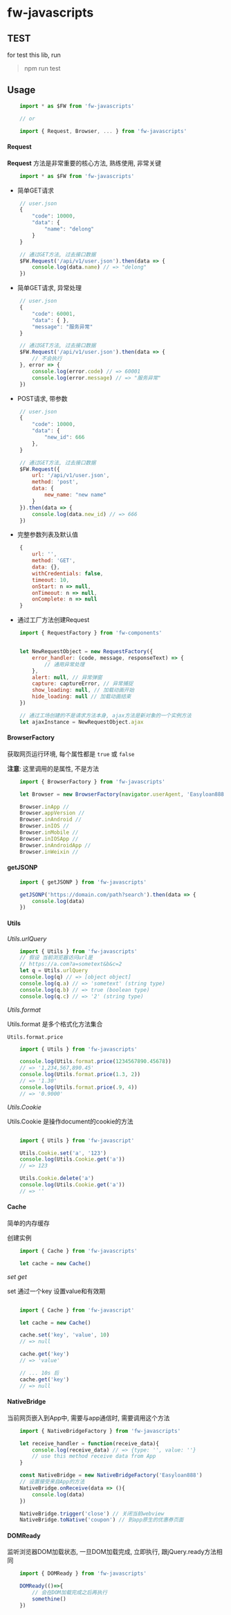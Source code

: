 # fw-javascripts

## TEST

for test this lib, run 

> npm run test

## Usage

```javascript
    import * as $FW from 'fw-javascripts'

    // or

    import { Request, Browser, ... } from 'fw-javascripts'
```

#### Request

**Request** 方法是非常重要的核心方法, 熟练使用, 非常关键

```javascript
    import * as $FW from 'fw-javascripts'
```

* 简单GET请求
```javascript   
    // user.json
    {
        "code": 10000,
        "data": {
            "name": "delong"
        }
    }

    // 通过GET方法, 过去接口数据
    $FW.Request('/api/v1/user.json').then(data => {
        console.log(data.name) // => "delong"
    })
```

* 简单GET请求, 异常处理
```javascript   
    // user.json
    {
        "code": 60001,
        "data": { },
        "message": "服务异常"
    }

    // 通过GET方法, 过去接口数据
    $FW.Request('/api/v1/user.json').then(data => {
        // 不会执行
    }, error => {
        console.log(error.code) // => 60001
        console.log(error.message) // => "服务异常"
    })
```


* POST请求, 带参数
```javascript   
    // user.json
    {
        "code": 10000,
        "data": { 
            "new_id": 666
        },
    }

    // 通过GET方法, 过去接口数据
    $FW.Request({
        url: '/api/v1/user.json',
        method: 'post',
        data: {
            new_name: "new name"
        }
    }).then(data => {
        console.log(data.new_id) // => 666
    })
```

* 完整参数列表及默认值

```javascript
    {
        url: '',
        method: 'GET',
        data: {},
        withCredentials: false,
        timeout: 10,
        onStart: n => null,
        onTimeout: n => null,
        onComplete: n => null
    }
```

* 通过工厂方法创建Request

```javascript
    import { RequestFactory } from 'fw-components'


    let NewRequestObject = new RequestFactory({
        error_handler: (code, message, responseText) => {
            // 通用异常处理
        },
        alert: null, // 异常弹窗
        capture: captureError, // 异常捕捉
        show_loading: null, // 加载动画开始
        hide_loading: null // 加载动画结束
    })

    // 通过工场创建的不是请求方法本身, ajax方法是新对象的一个实例方法
    let ajaxInstance = NewRequestObject.ajax
```

#### BrowserFactory

获取网页运行环境, 每个属性都是 `true` 或 `false`

**注意**: 这里调用的是属性, 不是方法

```javascript
    import { BrowserFactory } from 'fw-javascripts'

    let Browser = new BrowserFactory(navigator.userAgent, 'Easyloan888')

    Browser.inApp // 
    Browser.appVersion // 
    Browser.inAndroid // 
    Browser.inIOS // 
    Browser.inMobile // 
    Browser.inIOSApp // 
    Browser.inAndroidApp // 
    Browser.inWeixin // 
```

#### getJSONP

```javascript
    import { getJSONP } from 'fw-javascripts'

    getJSONP('https://domain.com/path?search').then(data => {
        console.log(data)
    })
```

#### Utils

*Utils.urlQuery*

```javascript
    import { Utils } from 'fw-javascripts'
    // 假设 当前浏览器访问url是
    // https://a.com?a=sometext&b&c=2
    let q = Utils.urlQuery
    console.log(q) // => [object object]
    console.log(q.a) // => 'sometext' (string type)
    console.log(q.b) // => true (boolean type)
    console.log(q.c) // => '2' (string type)
```

*Utils.format*

Utils.format 是多个格式化方法集合

`Utils.format.price`

```javascript
    import { Utils } from 'fw-javascripts'

    console.log(Utils.format.price(1234567890.45678)) 
    // => '1,234,567,890.45'
    console.log(Utils.format.price(1.3, 2))
    // => '1.30' 
    console.log(Utils.format.price(.9, 4))
    // => '0.9000'
```

*Utils.Cookie*

Utils.Cookie 是操作document的cookie的方法

```javascript

    import { Utils } from 'fw-javascript'

    Utils.Cookie.set('a', '123')
    console.log(Utils.Cookie.get('a'))
    // => 123

    Utils.Cookie.delete('a')
    console.log(Utils.Cookie.get('a'))
    // => ''

```

#### Cache

简单的内存缓存

创建实例

```javascript
    import { Cache } from 'fw-javascripts'

    let cache = new Cache()

```

*set* *get*

set 通过一个key 设置value和有效期

```javascript

    import { Cache } from 'fw-javascript'

    let cache = new Cache()

    cache.set('key', 'value', 10)
    // => null

    cache.get('key')
    // => 'value'

    // ... 10s 后
    cache.get('key')
    // => null

```

#### NativeBridge

当前网页嵌入到App中, 需要与app通信时, 需要调用这个方法

```javascript
    import { NativeBridgeFactory } from 'fw-javascripts'

    let receive_handler = function(receive_data){
        console.log(receive_data) // => {type: '', value: ''}
        // use this method receive data from App
    }

    const NativeBridge = new NativeBridgeFactory('Easyloan888')
    // 设置接受来自App的方法
    NativeBridge.onReceive(data => (){
        console.log(data)
    })

    NativeBridge.trigger('close') // 关闭当前webview
    NativeBridge.toNative('coupon') // 到app原生的优惠券页面
```

#### DOMReady

监听浏览器DOM加载状态, 一旦DOM加载完成, 立即执行, 
跟jQuery.ready方法相同

```javascript
    import { DOMReady } from 'fw-javascripts'

    DOMReady(()=>{
        // 会在DOM加载完成之后再执行
        somethine()
    })
```